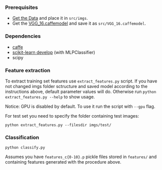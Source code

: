 ### Prerequisites ###

- [Get the Data](https://www.kaggle.com/c/state-farm-distracted-driver-detection/data) and place it in `src/imgs`.
- Get the [VGG_16.caffemodel](https://gist.github.com/ksimonyan/211839e770f7b538e2d8) and save it as `src/VGG_16.caffemodel`.


### Dependencies ###

- [caffe](http://caffe.berkeleyvision.org)
- [scikit-learn develop](http://scikit-learn.org/stable/developers/contributing.html#retrieving-the-latest-code) (with MLPClassifier)
- scipy


### Feature extraction ###

To extract training set features use `extract_features.py` script.
If you have not changed imgs folder sctructure and saved model according to the instructions above, 
default parameter values will do.
Otherwise run `python extract_features.py --help` to show usage.

Notice: GPU is disabled by default. To use it run the script with `--gpu` flag.

For test set you need to specify the folder containing test images:
```
python extract_features.py --filesdir imgs/test/
```


### Classification ###

```
python classify.py
```

Assumes you have `features_c{0-10}.p` pickle files stored in `features/` and containing features generated with the procedure above.


